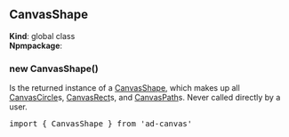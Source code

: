 <a name="CanvasShape"></a>

## CanvasShape
**Kind**: global class  
**Npmpackage**:   
<a name="new_CanvasShape_new"></a>

### new CanvasShape()
Is the returned instance of a [CanvasShape](#CanvasShape), which makes up all [CanvasCircle](#CanvasCircle)s, [CanvasRect](#CanvasRect)s, and 
[CanvasPath](#CanvasPath)s. Never called directly by a user.
<pre class="sunlight-highlight-javascript">
import { CanvasShape } from 'ad-canvas'
</pre>

